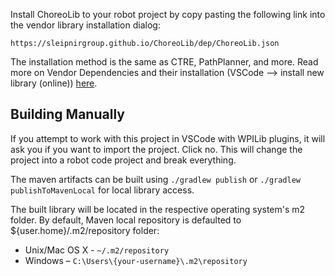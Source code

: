 Install ChoreoLib to your robot project by copy pasting the following link into the vendor library installation dialog:

```
https://sleipnirgroup.github.io/ChoreoLib/dep/ChoreoLib.json
```

The installation method is the same as CTRE, PathPlanner, and more. Read more on Vendor Dependencies and their installation (VSCode —> install new library (online)) [here](https://docs.wpilib.org/en/stable/docs/software/vscode-overview/3rd-party-libraries.html#installing-libraries).

## Building Manually

If you attempt to work with this project in VSCode with WPILib plugins, it will ask you if you want to import the project. Click no. This will change the project into a robot code project and break everything.

The maven artifacts can be built using `./gradlew publish` or `./gradlew publishToMavenLocal` for local library access.

The built library will be located in the respective operating system's m2 folder. By default, Maven local repository is defaulted to ${user.home}/.m2/repository folder:

- Unix/Mac OS X - `~/.m2/repository`
- Windows – `C:\Users\{your-username}\.m2\repository`